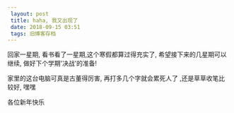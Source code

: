 ```yaml
---
 layout: post
 title: haha, 我又出现了
 date: 2018-09-15 03:51
 tags: 旧博客存档
---
```

回家一星期, 看书看了一星期,这个寒假都算过得充实了, 希望接下来的几星期可以继续, 做好下个学期'决战'的准备!  
  
家里的这台电脑可真是古董得厉害, 再打多几个字就会累死人了 ,还是草草收笔比较好, 嘿嘿  
  
各位新年快乐

